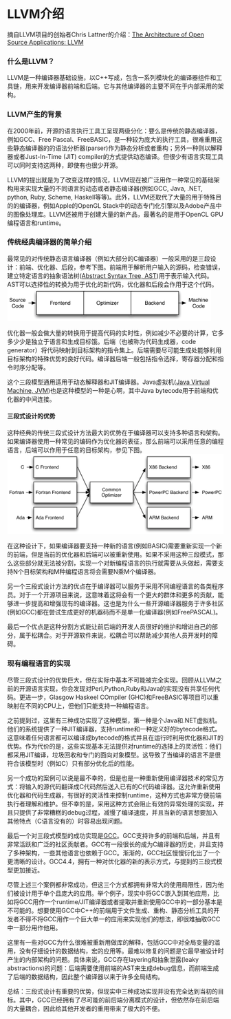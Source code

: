 # LLVM介绍

摘自LLVM项目的创始者Chris Lattner的介绍：[The Architecture of Open Source Applications: LLVM](http://www.aosabook.org/en/llvm.html)

### 什么是LLVM？
LLVM是一种编译器基础设施，以C++写成，包含一系列模块化的编译器组件和工具链，用来开发编译器前端和后端。它与其他编译器的主要不同在于内部采用的架构。

### LLVM产生的背景
在2000年前，开源的语言执行工具工呈现两级分化：要么是传统的静态编译器，例如GCC、Free Pascal、FreeBASIC，是一种较为庞大的执行工具，很难重用这些静态编译器的的语法分析器(parser)作为静态分析或者重构；另外一种则以解释器或者Just-In-Time (JIT) compiler的方式提供动态编译。但很少有语言实现工具可以同时支持这两种，即使有也很少开源。

LLVM的提出就是为了改变这样的情况，LLVM现在被广泛用作一种常见的基础架构用来实现大量的不同语言的动态或者静态编译器(例如GCC, Java, .NET, python, Ruby, Scheme, Haskell等等)。此外，LLVM还取代了大量的用于特殊目的的编译器，例如Apple的OpenGL Stack中的动态专门化引擎以及Adobe产品中的图像处理库。LLVM还被用于创建大量的新产品，最著名的是用于OpenCL GPU编程语言和runtime。

### 传统经典编译器的简单介绍

最常见的对传统静态语言编译器（例如大部分的C编译器）一般采用的是三段设计：前端、优化器、后段，参考下图。前端用于解析用户输入的源码，检查错误，建立特定语言的抽象语法树([Abstract Syntax Tree, AST](https://en.wikipedia.org/wiki/Abstract_syntax_tree))用于表示输入代码。AST可以选择性的转换为用于优化的新代码，优化器和后段会作用于这个代码。
![三段设计](Pictures/SimpleCompiler.png)

优化器一般会做大量的转换用于提高代码的实时性，例如减少不必要的计算，它多多少少是独立于语言和生成目标饿。后端（也被称为代码生成器，code generator）将代码映射到目标架构的指令集上。后端需要尽可能生成处能够利用目标架构的特殊优势的良好代码。编译器后端一般包括指令选择，寄存器分配和指令时序分配等。

这个三段模型通用适用于动态解释器和JIT编译器。Java虚拟机([Java Virtual Machine, JVM](https://en.wikipedia.org/wiki/Java_virtual_machine))也是这种模型的一种是心啊，其中Java bytecode用于前端和优化器的中间连接。

#### 三段式设计的优势
这种经典的传统三段式设计方法最大的优势在于编译器可以支持多种语言和架构。如果编译器使用一种常见的编码作为优化器的表征，那么前端可以采用任意的编程语言，后端可以作用于任意的目标架构，参见下图。
![RetargetableCompiler](Pictures/RetargetableCompiler.png)

在这种设计下，如果编译器要支持一种新的语言(例如BASIC)需要重新实现一个新的前端，但是当前的优化器和后端可以被重新使用。如果不采用这种三段模式，那么这些部分就无法被分割，实现一个对新编程语言的执行就需要从头做起，需要支持N个目标架构和M种编程语言将会需要N乘M个编译器。

另一个三段式设计方法的优点在于编译器可以服务于采用不同编程语言的各类程序员。对于一个开源项目来说，这意味着这将会有一个更大的群体和更多的贡献，能够进一步提高和增强现有的编译器。这也是为什么一些开源编译器服务于许多社区(例如GCC)都在尝试生成更好的机器码而不是单一化编译器(例如FreePASCAL)。

最后一个优点是这种分割方式能让前后端的开发人员很好的维护和增进自己的部分，属于松耦合。对于开源软件来说，松耦合可以帮助减少其他人员开发时的障碍。

### 现有编程语言的实现

尽管三段式设计的优势巨大，但在实际中基本不可能被完全实现。回顾从LLVM之前的开源语言实现，你会发现对Perl,Python,Ruby和Java的实现没有共享任何代码。更进一步，Glasgow Haskeel COmpiler (GHC)和FreeBASIC等项目可以重映射在不同的CPU上，但他们只能支持一种编程语言。

之前提到过，这里有三种成功实现了这种模型，第一种是个Java和.NET虚拟机。他们的系统提供了一种JIT编译器，支持runtime和一种定义好的bytecode格式。这意味着任何语言都可以编译成bytecode的格式并且在运行时利用优化器和JIT的优势。作为代价的是，这些实现基本无法提供对runtime的选择上的灵活性：他们都采用JIT编译，垃圾回收和专门的面向对象模型。这导致了当编译的语言不是很符合该模型时（例如C）只有部分优化后的性能。

另一个成功的案例可以说是最不幸的，但是也是一种重新使用编译器技术的常见方式：将输入的源代码翻译成C代码然后送入已有的C代码编译器。这允许重新使用优化器和代码生成器，有很好的灵活性来控制runtime，这种方式也非常方便前端执行者理解和维护。但不幸的是，采用这种方式会阻止有效的异常处理的实现，并且只提供了非常糟糕的debug过程，减慢了编译速度，并且当新的语言想要加入其他特点（C语言没有的）时容易出现问题。

最后一个对三段式模型的成功实现是[GCC](https://en.wikipedia.org/wiki/GNU_Compiler_Collection)。GCC支持许多的前端和后端，并且有非常活跃和广泛的社区贡献者。GCC有一段很长的成为C编译器的历史，并且支持了多种架构，一些其他语言也依赖于GCC。渐渐的，GCC社区慢慢衍化出了一个更清晰的设计。GCC4.4，拥有一种对优化器的新的表示方式，与提到的三段式模型更加接近。

尽管上述三个案例都非常成功，但这三个方式都拥有非常大的使用局限性，因为他们被设计用于单个且庞大的应用。举个例子，现实中将GCC嵌入到其他应用，比如将GCC用作一个runtime/JIT编译器或者提取并重新使用GCC中的一部分基本是不可能的。想要使用GCC中C++的前端用于文件生成、重构、静态分析工具的开发者不得不将GCC用作一个巨大单一的应用来实现他们的想法，即很难抽取GCC中一部分用作他用。

这里有一些对GCC为什么很难被重新用做库的解释，包括GCC中对全局变量的滥用，没有仔细设计的数据结构，宏的应用等。最难以修复的问题是它最早被设计时产生的内部架构的问题。具体来说，GCC存在layering和抽象泄露(leaky abstractions)的问题：后端需要使用前端的AST来生成debug信息，而前端生成了后端的数据结构，因此整个编译器以来于许多全局结构。

总结：三段式设计有重要的优势，但现实中三种成功实现并没有完全达到当初的目标。其中，GCC已经拥有了尽可能的前后端分离模式的设计，但依然存在前后端的大量耦合，因此给其他开发者的重用带来了极大的不便。